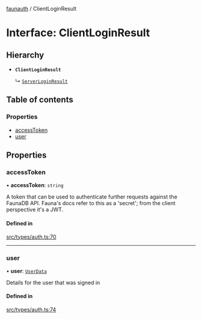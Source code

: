 [faunauth](../index.md) / ClientLoginResult

# Interface: ClientLoginResult

## Hierarchy

- **`ClientLoginResult`**

  ↳ [`ServerLoginResult`](ServerLoginResult.md)

## Table of contents

### Properties

- [accessToken](ClientLoginResult.md#accesstoken)
- [user](ClientLoginResult.md#user)

## Properties

### accessToken

• **accessToken**: `string`

A token that can be used to authenticate further requests against the FaunaDB API. Fauna's
docs refer to this as a 'secret'; from the client perspective it's a JWT.

#### Defined in

[src/types/auth.ts:70](https://github.com/alexnitta/faunauth/blob/6a0971c/src/types/auth.ts#L70)

___

### user

• **user**: [`UserData`](UserData.md)

Details for the user that was signed in

#### Defined in

[src/types/auth.ts:74](https://github.com/alexnitta/faunauth/blob/6a0971c/src/types/auth.ts#L74)
